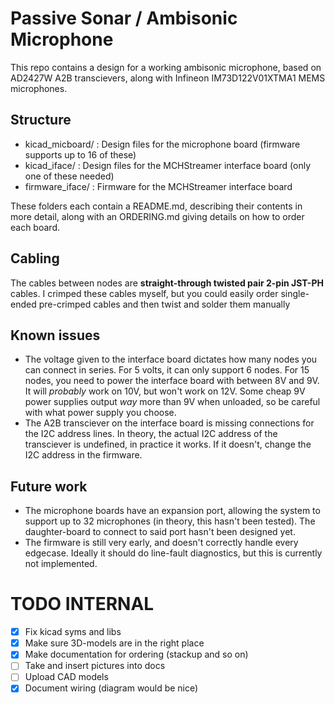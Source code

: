 # Passive Sonar / Ambisonic Microphone
This repo contains a design for a working ambisonic microphone, based on AD2427W A2B transcievers, along with Infineon IM73D122V01XTMA1 MEMS microphones.

## Structure
- kicad_micboard/ : Design files for the microphone board (firmware supports up to 16 of these)
- kicad_iface/ : Design files for the MCHStreamer interface board (only one of these needed)
- firmware_iface/ : Firmware for the MCHStreamer interface board

These folders each contain a README.md, describing their contents in more detail, along with an ORDERING.md giving details on how to order each board.

## Cabling
The cables between nodes are **straight-through twisted pair 2-pin JST-PH** cables. I crimped these cables myself, but you could easily order single-ended pre-crimped cables and then twist and solder them manually

## Known issues
- The voltage given to the interface board dictates how many nodes you can connect in series. For 5 volts, it can only support 6 nodes. For 15 nodes, you need to power the interface board with between 8V and 9V. It will *probably* work on 10V, but won't work on 12V. Some cheap 9V power supplies output *way* more than 9V when unloaded, so be careful with what power supply you choose.
- The A2B transciever on the interface board is missing connections for the I2C address lines. In theory, the actual I2C address of the transciever is undefined, in practice it works. If it doesn't, change the I2C address in the firmware.

## Future work
- The microphone boards have an expansion port, allowing the system to support up to 32 microphones (in theory, this hasn't been tested). The daughter-board to connect to said port hasn't been designed yet.
- The firmware is still very early, and doesn't correctly handle every edgecase. Ideally it should do line-fault diagnostics, but this is currently not implemented.

# TODO INTERNAL
- [x] Fix kicad syms and libs
- [x] Make sure 3D-models are in the right place
- [x] Make documentation for ordering (stackup and so on)
- [ ] Take and insert pictures into docs
- [ ] Upload CAD models
- [x] Document wiring (diagram would be nice)
